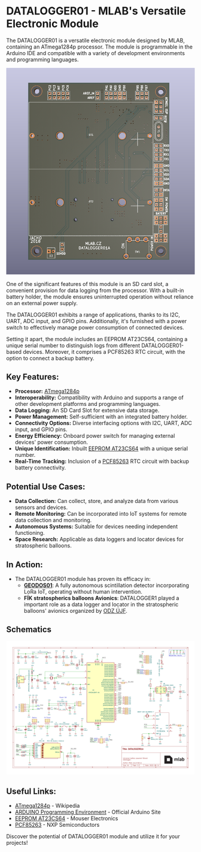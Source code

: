 # DATALOGGER01 - MLAB's Versatile Electronic Module

The DATALOGGER01 is a versatile electronic module designed by MLAB, containing an ATmega1284p processor. The module is programmable in the Arduino IDE and compatible with a variety of development environments and programming languages.

![DATALOGGER01A](doc/img/DATALOGGER01A_top.png) 

One of the significant features of this module is an SD card slot, a convenient provision for data logging from the processor. With a built-in battery holder, the module ensures uninterrupted operation without reliance on an external power supply.

The DATALOGGER01 exhibits a range of applications, thanks to its I2C, UART, ADC input, and GPIO pins. Additionally, it's furnished with a power switch to effectively manage power consumption of connected devices.

Setting it apart, the module includes an EEPROM AT23CS64, containing a unique serial number to distinguish logs from different DATALOGGER01-based devices. Moreover, it comprises a PCF85263 RTC circuit, with the option to connect a backup battery.

## Key Features:
- **Processor:** [ATmega1284p](https://en.wikipedia.org/wiki/Atmel_AVR#ATmega)
- **Interoperability:** Compatibility with Arduino and supports a range of other development platforms and programming languages.
- **Data Logging:** An SD Card Slot for extensive data storage.
- **Power Management:** Self-sufficient with an integrated battery holder.
- **Connectivity Options:** Diverse interfacing options with I2C, UART, ADC input, and GPIO pins.
- **Energy Efficiency:** Onboard power switch for managing external devices' power consumption.
- **Unique Identification:** Inbuilt [EEPROM AT23CS64](https://www.mouser.com/datasheet/2/268/doc0180-1353557.pdf) with a unique serial number.
- **Real-Time Tracking:** Inclusion of a [PCF85263](https://www.nxp.com/docs/en/data-sheet/PCF85263A.pdf) RTC circuit with backup battery connectivity.

## Potential Use Cases:
- **Data Collection:** Can collect, store, and analyze data from various sensors and devices.
- **Remote Monitoring:** Can be incorporated into IoT systems for remote data collection and monitoring.
- **Autonomous Systems:** Suitable for devices needing independent functioning.
- **Space Research:** Applicable as data loggers and locator devices for stratospheric balloons.

## In Action:
- The DATALOGGER01 module has proven its efficacy in:
   - **[GEODOS01](https://www.ust.cz/UST-dosimeters/GEODOS/)**: A fully autonomous scintillation detector incorporating LoRa IoT, operating without human intervention.
   - **FÍK stratospherics balloons Avionics**: DATALOGGER1 played a important role as a data logger and locator in the stratospheric balloons' avionics organized by [ODZ ÚJF](http://www.ujf.cas.cz/cs/oddeleni/oddeleni-dozimetrie-zareni/vyzkum/lety-fik/).


## Schematics

[![](/doc/gen/DATALOGGER01-schematic.svg)](/doc/gen/DATALOGGER01-schematic.pdf)


## Useful Links:
- [ATmega1284p](https://en.wikipedia.org/wiki/Atmel_AVR#ATmega) - Wikipedia
- [ARDUINO Programming Environment](https://www.arduino.cc/) - Official Arduino Site
- [EEPROM AT23CS64](https://www.mouser.com/datasheet/2/268/doc0180-1353557.pdf) - Mouser Electronics
- [PCF85263](https://www.nxp.com/docs/en/data-sheet/PCF85263A.pdf) - NXP Semiconductors

Discover the potential of DATALOGGER01 module and utilize it for your projects!
